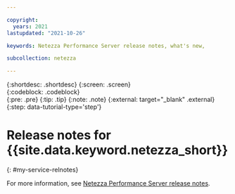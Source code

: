 ```yaml
---

copyright:
  years: 2021
lastupdated: "2021-10-26"

keywords: Netezza Performance Server release notes, what's new, 

subcollection: netezza

---
```


{:shortdesc: .shortdesc}
{:screen: .screen}  
{:codeblock: .codeblock}  
{:pre: .pre}
{:tip: .tip}
{:note: .note}
{:external: target="_blank" .external}
{:step: data-tutorial-type='step'}

# Release notes for {{site.data.keyword.netezza_short}}
{: #my-service-relnotes}

For more information, see [Netezza Performance Server release notes](https://www.ibm.com/docs/en/netezza?topic=netezza-release-notes).

